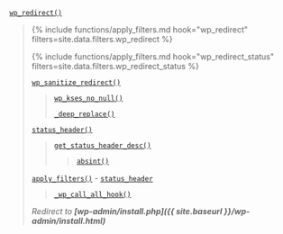 <p><code><a href="https://developer.wordpress.org/reference/functions/wp_redirect/">wp_redirect()</a></code></p>

<blockquote>

{% include functions/apply_filters.md hook="wp_redirect" filters=site.data.filters.wp_redirect %}

{% include functions/apply_filters.md hook="wp_redirect_status" filters=site.data.filters.wp_redirect_status %}

 [`wp_sanitize_redirect()`](https://developer.wordpress.org/reference/functions/wp_sanitize_redirect/)
 
> [`wp_kses_no_null()`](https://developer.wordpress.org/reference/functions/wp_kses_no_null/)
> 
> [`_deep_replace()`](https://developer.wordpress.org/reference/functions/_deep_replace/)
 
 [`status_header()`](https://developer.wordpress.org/reference/functions/status_header/)
 
> [`get_status_header_desc()`](https://developer.wordpress.org/reference/functions/get_status_header_desc/)
> 
>> [`absint()`](https://developer.wordpress.org/reference/functions/absint/)
 
 [`apply_filters()`](https://developer.wordpress.org/reference/functions/apply_filters/) - [`status_header`](https://developer.wordpress.org/reference/hooks/status_header/)
 
> [`_wp_call_all_hook()`](https://developer.wordpress.org/reference/functions/_wp_call_all_hook/)
 
 _Redirect to **[wp-admin/install.php]({{ site.baseurl }}/wp-admin/install.html)**_

</blockquote>